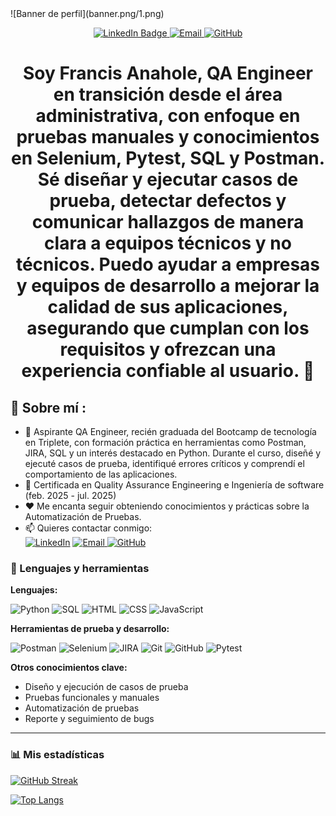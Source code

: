 </div>
![Banner de perfil](banner.png/1.png)
<p align="center">
  <a href="https://www.linkedin.com/in/francis-anahole/">
    <img src="https://img.shields.io/badge/LinkedIn-0077B5?style=for-the-badge&logo=linkedin&logoColor=white" alt="LinkedIn Badge"/>
  <a href="mailto:anaholef@gmail.com">
  <img src="https://img.shields.io/badge/Email-%23D14836.svg?style=for-the-badge&logo=gmail&logoColor=white" alt="Email"/>
</a>

<a href="https://github.com/FrancisAnahole">
  <img src="https://img.shields.io/badge/GitHub-%23121011.svg?style=for-the-badge&logo=github&logoColor=white" alt="GitHub"/>
</a>
<h1 align="center">Soy Francis Anahole, QA Engineer en transición desde el área administrativa, con enfoque en pruebas manuales y conocimientos en Selenium, Pytest, SQL y Postman.
Sé diseñar y ejecutar casos de prueba, detectar defectos y comunicar hallazgos de manera clara a equipos técnicos y no técnicos.
Puedo ayudar a empresas y equipos de desarrollo a mejorar la calidad de sus aplicaciones, asegurando que cumplan con los requisitos y ofrezcan una experiencia confiable al usuario. 👋</h1>

## 📌 Sobre mí :
- 🔭 Aspirante QA Engineer, recién graduada del Bootcamp de tecnología en Triplete, con formación práctica en herramientas como Postman, JIRA, SQL y un interés destacado en Python. Durante el curso, diseñé y ejecuté casos de prueba, identifiqué errores críticos y comprendí el comportamiento de las aplicaciones.  
- 🌱 Certificada en Quality Assurance Engineering e Ingeniería de software (feb. 2025 - jul. 2025)  
- ❤️ Me encanta seguir obteniendo conocimientos y prácticas sobre la Automatización de Pruebas.  
- 📫 Quieres contactar conmigo:  
  [![LinkedIn](https://img.shields.io/badge/LinkedIn-blue?style=for-the-badge&logo=linkedin&logoColor=white)](https://www.linkedin.com/in/francis-anahole)
  <a href="mailto:anaholef@gmail.com">
  <img src="https://img.shields.io/badge/Email-%23D14836.svg?style=for-the-badge&logo=gmail&logoColor=white" alt="Email"/>
<a href="https://github.com/FrancisAnahole"> <img src="https://img.shields.io/badge/GitHub-%23121011.svg?style=for-the-badge&logo=github&logoColor=white" alt="GitHub"/>
</a>

### 🧪 Lenguajes y herramientas

**Lenguajes:**

![Python](https://img.shields.io/badge/Python-3776AB?style=for-the-badge&logo=python&logoColor=white)
![SQL](https://img.shields.io/badge/SQL-003B57?style=for-the-badge&logo=sqlite&logoColor=white)
![HTML](https://img.shields.io/badge/HTML-E34F26?style=for-the-badge&logo=html5&logoColor=white)
![CSS](https://img.shields.io/badge/CSS-1572B6?style=for-the-badge&logo=css3&logoColor=white)
![JavaScript](https://img.shields.io/badge/JavaScript-F7DF1E?style=for-the-badge&logo=javascript&logoColor=black)

**Herramientas de prueba y desarrollo:**

![Postman](https://img.shields.io/badge/Postman-FF6C37?style=for-the-badge&logo=postman&logoColor=white)
![Selenium](https://img.shields.io/badge/Selenium-43B02A?style=for-the-badge&logo=selenium&logoColor=white)
![JIRA](https://img.shields.io/badge/JIRA-0052CC?style=for-the-badge&logo=jira&logoColor=white)
![Git](https://img.shields.io/badge/Git-F05032?style=for-the-badge&logo=git&logoColor=white)
![GitHub](https://img.shields.io/badge/GitHub-181717?style=for-the-badge&logo=github&logoColor=white)
![Pytest](https://img.shields.io/badge/Pytest-0A9EDC?style=for-the-badge&logo=python&logoColor=white)

**Otros conocimientos clave:**

- Diseño y ejecución de casos de prueba  
- Pruebas funcionales y manuales  
- Automatización de pruebas  
- Reporte y seguimiento de bugs
---
### :bar_chart: Mis estadísticas

[![GitHub Streak](http://github-readme-streak-stats.herokuapp.com?user=Francis2040&theme=dark&background=000000)](https://git.io/streak-stats)

[![Top Langs](https://github-readme-stats.vercel.app/api/top-langs/?username=Francis2040&layout=compact&theme=vision-friendly-dark)](https://github.com/anuraghazra/github-readme-stats)
